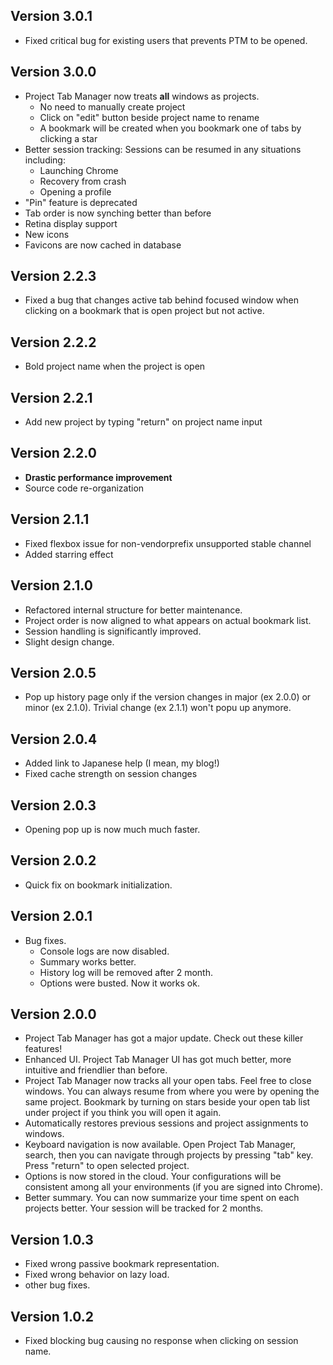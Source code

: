 ## Version 3.0.1
* Fixed critical bug for existing users that prevents PTM to be opened.

## Version 3.0.0
* Project Tab Manager now treats **all** windows as projects.
    * No need to manually create project
    * Click on "edit" button beside project name to rename
    * A bookmark will be created when you bookmark one of tabs by clicking a star
* Better session tracking: Sessions can be resumed in any situations including:
    * Launching Chrome
    * Recovery from crash
    * Opening a profile
* "Pin" feature is deprecated
* Tab order is now synching better than before
* Retina display support
* New icons
* Favicons are now cached in database

## Version 2.2.3
* Fixed a bug that changes active tab behind focused window when clicking on a bookmark that is open project but not active.

## Version 2.2.2
* Bold project name when the project is open

## Version 2.2.1
* Add new project by typing "return" on project name input

## Version 2.2.0
* **Drastic performance improvement**
* Source code re-organization

## Version 2.1.1
* Fixed flexbox issue for non-vendorprefix unsupported stable channel
* Added starring effect

## Version 2.1.0
* Refactored internal structure for better maintenance.
* Project order is now aligned to what appears on actual bookmark list.
* Session handling is significantly improved.
* Slight design change.

## Version 2.0.5
* Pop up history page only if the version changes in major (ex 2.0.0) or minor (ex 2.1.0). Trivial change (ex 2.1.1) won't popu up anymore.

## Version 2.0.4
* Added link to Japanese help (I mean, my blog!)
* Fixed cache strength on session changes

## Version 2.0.3
* Opening pop up is now much much faster.

## Version 2.0.2
* Quick fix on bookmark initialization.

## Version 2.0.1
* Bug fixes.
    * Console logs are now disabled.
    * Summary works better.
    * History log will be removed after 2 month.
    * Options were busted. Now it works ok.

## Version 2.0.0
* Project Tab Manager has got a major update. Check out these killer features!
* Enhanced UI. Project Tab Manager UI has got much better, more intuitive and friendlier than before.
* Project Tab Manager now tracks all your open tabs. Feel free to close windows. You can always resume from where you were by opening the same project. Bookmark by turning on stars beside your open tab list under project if you think you will open it again.
* Automatically restores previous sessions and project assignments to windows.
* Keyboard navigation is now available. Open Project Tab Manager, search, then you can navigate through projects by pressing "tab" key. Press "return" to open selected project.
* Options is now stored in the cloud. Your configurations will be consistent among all your environments (if you are signed into Chrome).
* Better summary. You can now summarize your time spent on each projects better. Your session will be tracked for 2 months.


## Version 1.0.3
* Fixed wrong passive bookmark representation.
* Fixed wrong behavior on lazy load.
* other bug fixes.


## Version 1.0.2
* Fixed blocking bug causing no response when clicking on session name.
